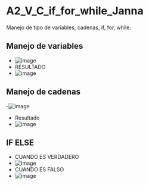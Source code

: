 # A2_V_C_if_for_while_Janna
Manejo de tipo de variables, cadenas, if, for, while.

## Manejo de variables
- ![image](https://github.com/user-attachments/assets/3afe2b03-75d9-4142-b408-420e363480b0)
- RESULTADO
- ![image](https://github.com/user-attachments/assets/ca60f3b1-8413-4568-a1e2-6d40eba00801)

## Manejo de cadenas
-![image](https://github.com/user-attachments/assets/85e0bbf8-96c1-4fcc-a5e5-5d04cc93f2b6)
- Resultado
- ![image](https://github.com/user-attachments/assets/3ef7e4c2-b782-4546-8b13-b51329e23a1d)

## IF ELSE
- CUANDO ES VERDADERO
- ![image](https://github.com/user-attachments/assets/8b101353-953e-43a5-8d24-2c5927459599)
- CUANDO ES FALSO
- ![image](https://github.com/user-attachments/assets/5c85d15c-dde7-4ba6-993a-ea8b67b5d491)






